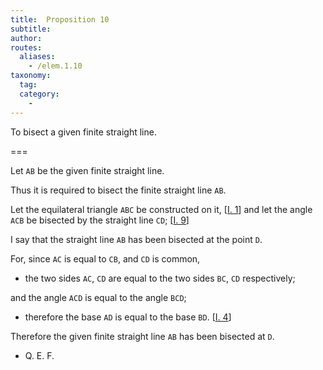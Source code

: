 ```yaml
---
title:  Proposition 10
subtitle:
author:
routes:
  aliases:
    - /elem.1.10
taxonomy:
  tag:
  category:
    -
---
```


To bisect a given finite straight line.

===

Let `AB` be the given finite straight line.

Thus it is required to bisect the finite straight line `AB`.

Let the equilateral triangle `ABC` be constructed on it, [<a href="/elem.1.1">I. 1</a>] and let the angle `ACB` be bisected by the straight line `CD`; [<a href="/elem.1.9">I. 9</a>]

I say that the straight line `AB` has been bisected at the point `D`.

For, since `AC` is equal to `CB`, and `CD` is common,

- the two sides `AC`, `CD` are equal to the two sides `BC`, `CD` respectively;

and the angle `ACD` is equal to the angle `BCD`;

- therefore the base `AD` is equal to the base `BD`. [<a href="/elem.1.4">I. 4</a>]

Therefore the given finite straight line `AB` has been bisected at `D`.

- Q. E. F.


